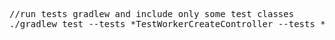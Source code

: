 <pre>
//run tests gradlew and include only some test classes
./gradlew test --tests *TestWorkerCreateController --tests *TestWorkerCreateControllerWithAwaitility
</pre>